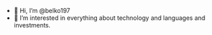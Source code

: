 - 👋 Hi, I’m @belko197
- 👀 I’m interested in everything about technology and languages and investments.

<!---
belko197/belko197 is a ✨ special ✨ repository because its `README.md` (this file) appears on your GitHub profile.
You can click the Preview link to take a look at your changes.
--->
